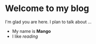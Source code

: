 # Welcome to my blog

I'm glad you are here. I plan to talk about ...

* My name is **Mango**
* I like *reading*

